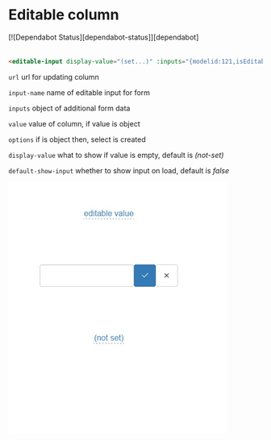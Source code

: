 # Editable column

[![Dependabot Status][dependabot-status]][dependabot]

```html

<editable-input display-value="(set...)" :inputs="{modelid:121,isEditable:1}" value='6900' input-name='price' url='/path/to/update'/>

```

`url` url for updating column

`input-name` name of editable input for form

`inputs` object of additional form data

`value` value of column, if value is object

`options` if is object then, select is created

`display-value` what to show if value is empty, default is _(not-set)_

`default-show-input` whether to show input on load, default is _false_

![editable input](editable.jpg)
